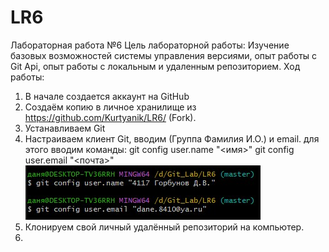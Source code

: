 # LR6
Лабораторная работа №6
Цель лабораторной работы:
Изучение базовых возможностей системы управления версиями, опыт работы с Git Api, опыт работы с локальным и удаленным репозиторием.
Ход работы:
1) В начале создается аккаунт на GitHub
2) Создаём копию в личное хранилище из https://github.com/Kurtyanik/LR6/ (Fork).
3) Устанавливаем Git
4) Настраиваем клиент Git, вводим (Группа Фамилия И.О.) и email.
  для этого вводим команды:
  git config user.name "<имя>"
  git config user.email "<почта>"
  ![](https://github.com/LorDanielle/LR6/blob/master/Screenshots/1.jpg)
6) Клонируем свой личный удалённый репозиторий на компьютер.
7) 
